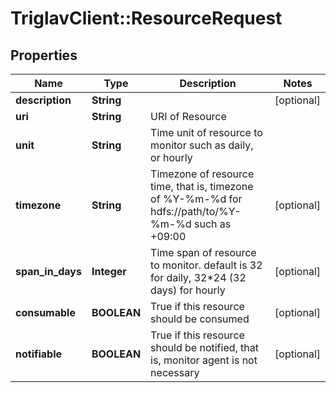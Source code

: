 # TriglavClient::ResourceRequest

## Properties
Name | Type | Description | Notes
------------ | ------------- | ------------- | -------------
**description** | **String** |  | [optional] 
**uri** | **String** | URI of Resource | 
**unit** | **String** | Time unit of resource to monitor such as daily, or hourly | 
**timezone** | **String** | Timezone of resource time, that is, timezone of %Y-%m-%d for hdfs://path/to/%Y-%m-%d such as +09:00 | [optional] 
**span_in_days** | **Integer** | Time span of resource to monitor. default is 32 for daily, 32*24 (32 days) for hourly | [optional] 
**consumable** | **BOOLEAN** | True if this resource should be consumed | [optional] 
**notifiable** | **BOOLEAN** | True if this resource should be notified, that is, monitor agent is not necessary | [optional] 


